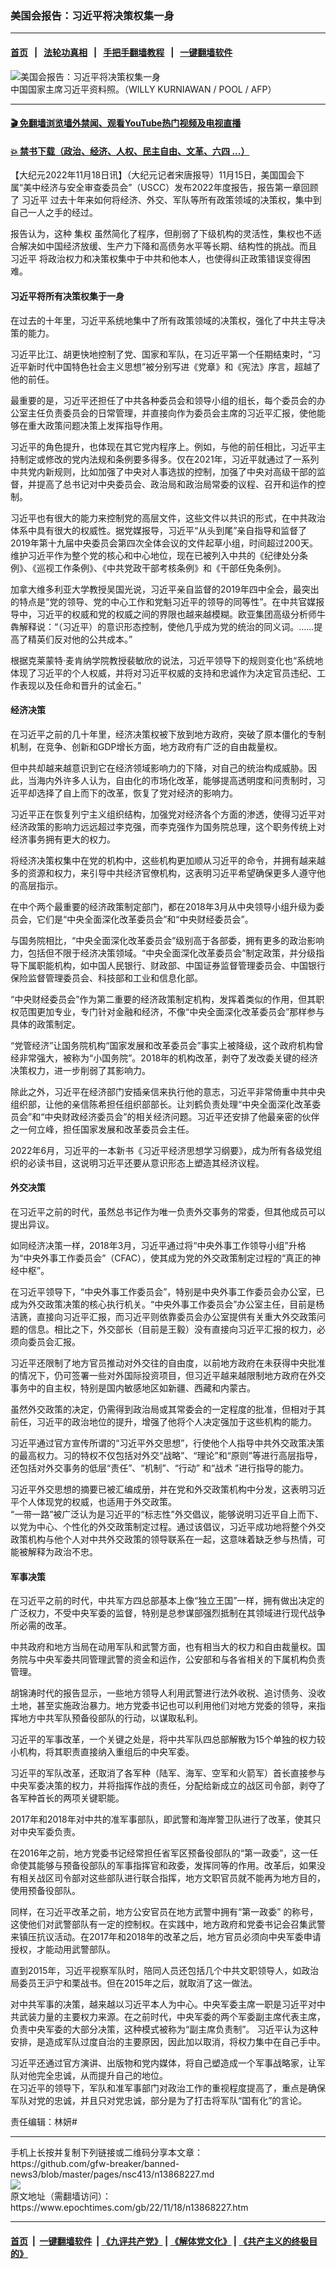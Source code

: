 ### 美国会报告：习近平将决策权集一身
------------------------

#### [首页](https://github.com/gfw-breaker/banned-news3/blob/master/README.md) &nbsp;&nbsp;|&nbsp;&nbsp; [法轮功真相](https://github.com/begood0513/basic/blob/master/README.md)  &nbsp;&nbsp;|&nbsp;&nbsp; [手把手翻墙教程](https://github.com/gfw-breaker/guides/wiki)  &nbsp;&nbsp;|&nbsp;&nbsp; [一键翻墙软件](https://github.com/gfw-breaker/nogfw/blob/master/README.md)  



<div><img alt="美国会报告：习近平将决策权集一身" class="attachment-djy_600_400 size-djy_600_400 wp-post-image" src="https://i.epochtimes.com/assets/uploads/2022/11/id13867805-585693-600x400.jpg"/>
<div class="caption">
 中国国家主席习近平资料照。（WILLY KURNIAWAN / POOL / AFP）
</div></div><hr/>

#### [ 🎬  免翻墙浏览墙外禁闻、观看YouTube热门视频及电视直播](https://github.com/gfw-breaker/HelloWorld)

#### [ 💥  禁书下载（政治、经济、人权、民主自由、文革、六四 ...）](https://github.com/gfw-breaker/books/blob/master/README.md)

<div><p>
 【大纪元2022年11月18日讯】（大纪元记者宋唐报导）11月15日，美国国会下属“美中经济与安全审查委员会”（USCC）发布2022年度报告，报告第一章回顾了
 <ok href="https://www.epochtimes.com/gb/tag/%E4%B9%A0%E8%BF%91%E5%B9%B3.html">
  习近平
 </ok>
 过去十年来如何将经济、外交、军队等所有政策领域的决策权，集中到自己一人之手的经过。
</p>
<p>
 报告认为，这种
 <ok href="https://www.epochtimes.com/gb/tag/%E9%9B%86%E6%9D%83.html">
  集权
 </ok>
 虽然简化了程序，但削弱了下级机构的灵活性，集权也不适合解决如中国经济放缓、生产力下降和高债务水平等长期、结构性的挑战。而且
 <ok href="https://www.epochtimes.com/gb/tag/%E4%B9%A0%E8%BF%91%E5%B9%B3.html">
  习近平
 </ok>
 将政治权力和决策权集中于中共和他本人，也使得纠正政策错误变得困难。
</p>
<h4>
 习近平将所有决策权集于一身
</h4>
<p>
 在过去的十年里，习近平系统地集中了所有政策领域的决策权，强化了中共主导决策的能力。
</p>
<p>
 习近平比江、胡更快地控制了党、国家和军队，在习近平第一个任期结束时，“习近平新时代中国特色社会主义思想”被分别写进《党章》和《宪法》序言，超越了他的前任。
</p>
<p>
 最重要的是，习近平还担任了中共各种委员会和领导小组的组长，每个委员会的办公室主任负责委员会的日常管理，并直接向作为委员会主席的习近平汇报，使他能够在重大政策问题决策上发挥指导作用。
</p>
<p>
 习近平的角色提升，也体现在其它党内程序上。例如，与他的前任相比，习近平主持制定或修改的党内法规和条例要多得多。仅在2021年，习近平就通过了一系列中共党内新规则，比如加强了中央对人事选拔的控制，加强了中央对高级干部的监督，并提高了总书记对中央委员会、政治局和政治局常委的议程、召开和运作的控制。
</p>
<p>
 习近平也有很大的能力来控制党的高层文件，这些文件以共识的形式，在中共政治体系中具有很大的权威性。据党媒报导，习近平“从头到尾”亲自指导和监督了2019年第十九届中央委员会第四次全体会议的文件起草小组，时间超过200天。维护习近平作为整个党的核心和中心地位，现在已被列入中共的《纪律处分条例》、《巡视工作条例》、《中共党政干部考核条例》和《干部任免条例》。
</p>
<p>
 加拿大维多利亚大学教授吴国光说，习近平亲自监督的2019年四中全会，最突出的特点是“党的领导、党的中心工作和党魁习近平的领导的同等性”。在中共官媒报导中，习近平的权威和党的权威之间的界限也越来越模糊。欧亚集团高级分析师牛犇解释说：“（习近平）的意识形态控制，使他几乎成为党的统治的同义词。……提高了精英们反对他的公共成本。”
</p>
<p>
 根据克莱蒙特‧麦肯纳学院教授裴敏欣的说法，习近平领导下的规则变化也“系统地体现了习近平的个人权威，并将对习近平权威的支持和忠诚作为决定官员违纪、工作表现以及任命和晋升的试金石。”
</p>
<h4>
 经济决策
</h4>
<p>
 在习近平之前的几十年里，经济决策权被下放到地方政府，突破了原本僵化的专制机制，在竞争、创新和GDP增长方面，地方政府有广泛的自由裁量权。
</p>
<p>
 但中共却越来越意识到它在经济领域影响力的下降，对自己的统治构成威胁。因此，当海内外许多人认为，自由化的市场化改革，能够提高透明度和问责制时，习近平却选择了自上而下的改革，恢复了党对经济的影响力。
</p>
<p>
 习近平正在恢复列宁主义组织结构，加强党对经济各个方面的渗透，使得习近平对经济政策的影响力远远超过李克强，而李克强作为国务院总理，这个职务传统上对经济事务拥有更大的权力。
</p>
<p>
 将经济决策权集中在党的机构中，这些机构更加顺从习近平的命令，并拥有越来越多的资源和权力，来引导中共经济官僚机构，这表明习近平希望确保更多人遵守他的高层指示。
</p>
<p>
 在中个两个最重要的经济政策制定部门，都在2018年3月从中央领导小组升级为委员会，它们是“中央全面深化改革委员会”和“中央财经委员会”。
</p>
<p>
 与国务院相比，“中央全面深化改革委员会”级别高于各部委，拥有更多的政治影响力，包括但不限于经济决策领域。“中央全面深化改革委员会”制定政策，并分级指导下属职能机构，如中国人民银行、财政部、中国证券监督管理委员会、中国银行保险监督管理委员会、科技部和工业和信息化部。
</p>
<p>
 “中央财经委员会”作为第二重要的经济政策制定机构，发挥着类似的作用，但其职权范围更加专业，专门针对金融和经济，不像“中央全面深化改革委员会”那样参与具体的政策制定。
</p>
<p>
 “党管经济”让国务院机构“国家发展和改革委员会”事实上被降级，这个政府机构曾经非常强大，被称为“小国务院”。2018年的机构改革，剥夺了发改委关键的经济决策权力，进一步削弱了其影响力。
</p>
<p>
 除此之外，习近平在经济部门安插亲信来执行他的意志，习近平非常倚重中共中央组织部，让他的亲信陈希担任组织部部长。让刘鹤负责处理“中央全面深化改革委员会”和“中央财政经济委员会”的相关经济问题。习近平还安排了他最亲密的伙伴之一何立峰，担任国家发展和改革委员会主任。
</p>
<p>
 2022年6月，习近平的一本新书《习近平经济思想学习纲要》，成为所有各级党组织的必读书目，这说明习近平还要从意识形态上塑造其经济议程。
</p>
<h4>
 外交决策
</h4>
<p>
 在习近平之前的时代，虽然总书记作为唯一负责外交事务的常委，但其他成员可以提出异议。
</p>
<p>
 如同经济决策一样，2018年3月，习近平通过将“中央外事工作领导小组”升格为“中央外事工作委员会”（CFAC），使其成为党的外交政策制定过程的“真正的神经中枢”。
</p>
<p>
 在习近平领导下，“中央外事工作委员会”，特别是中央外事工作委员会办公室，已成为外交政策决策的核心执行机关。“中央外事工作委员会”办公室主任，目前是杨洁篪，直接向习近平汇报，而习近平则依靠委员会办公室提供有关重大外交政策问题的信息。相比之下，外交部长（目前是王毅）没有直接向习近平汇报的权力，必须向委员会汇报。
</p>
<p>
 习近平还限制了地方官员推动对外交往的自由度，以前地方政府在未获得中央批准的情况下，仍可签署一些对外国际投资项目，但习近平越来越限制地方政府在外交事务中的自主权，特别是国内敏感地区如新疆、西藏和内蒙古。
</p>
<p>
 虽然外交政策的决定，仍需得到政治局或其常委会的一定程度的批准，但相对于其前任，习近平的政治地位的提升，增强了他将个人决定强加于这些机构的能力。
</p>
<p>
 习近平通过官方宣传所谓的“习近平外交思想”，行使他个人指导中共外交政策决策的最高权力。习的特权不仅包括对外交“战略”、“理论”和“原则”等进行高层指导，还包括对外交事务的低层“责任”、“机制”、“行动” 和“战术 ”进行指导的能力。
</p>
<p>
 习近平外交思想的摘要已被汇编成册，并在党和外交政策机构中分发，这表明习近平个人体现党的权威，也适用于外交政策。
 <br/>
 “一带一路”被广泛认为是习近平的“标志性”外交倡议，能够说明习近平自上而下、以党为中心、个性化的外交政策制定过程。通过该倡议，习近平成功地将整个外交政策机构与他个人对中共外交政策的领导联系在一起，这意味着缺乏参与热情，可能被解释为政治不忠。
</p>
<h4>
 军事决策
</h4>
<p>
 在习近平之前的时代，中共军方四总部基本上像“独立王国”一样，拥有做出决定的广泛权力，不受中央军委的监督，特别是总参谋部强烈抵制在其领域进行现代战争所必需的改革。
</p>
<p>
 中共政府和地方当局在动用军队和武警方面，也有相当大的权力和自由裁量权。国务院与中央军委共同管理武警的资金和运作，公安部和与各省相关的下属机构负责管理。
</p>
<p>
 胡锦涛时代的报告显示，一些地方领导人利用武警进行法外收税、追讨债务、没收土地，甚至实施政治暴力。地方党委书记也可以利用他们对地方党委的领导，来指挥地方中共军队预备役部队的行动，以谋取私利。
</p>
<p>
 习近平的军事改革，一个关键之处是，将中共军队四总部解散为15个单独的权力较小机构，将其职责直接纳入重组后的中央军委。
</p>
<p>
 习近平的军队改革，还取消了各军种（陆军、海军、空军和火箭军）首长直接参与中央军委决策的权力，并将指挥作战的责任，分配给新成立的战区司令部，剥夺了各军种首长的两项关键职能。
</p>
<p>
 2017年和2018年对中共的准军事部队，即武警和海岸警卫队进行了改革，使其只对中央军委负责。
</p>
<p>
 在2016年之前，地方党委书记经常担任省军区预备役部队的“第一政委”，这一任命使其能够与预备役部队的军事指挥官和政委，发挥同等的作用。改革后，如果没有相关战区司令部对这些部队进行联合指挥，地方文职官员就不能再为地方目的，使用预备役部队。
</p>
<p>
 同样，在习近平改革之前，地方公安官员在地方武警中拥有“第一政委” 的称号，这使他们对武警部队有一定的控制权。在实践中，地方政府和党委书记会召集武警来镇压抗议活动。在2017年和2018年的改革之后，地方官员必须向中央军委申请授权，才能动用武警部队。
</p>
<p>
 直到2015年，习近平视察军队时，陪同人员还包括几个中共文职领导人，如政治局委员王沪宁和栗战书。但在2015年之后，就取消了这一做法。
</p>
<p>
 对中共军事的决策，越来越以习近平本人为中心。中央军委主席一职是习近平对中共武装力量的主要权力来源。在之前时代，中央军委的两个军委副主席代表主席，负责中央军委的大部分决策，这种模式被称为“副主席负责制”。 习近平认为这种安排，是造成军队过度自治的主要原因，因此加以取消，将权力集中在自己手中。
</p>
<p>
 习近平还通过官方演讲、出版物和党内媒体，将自己塑造成一个军事战略家，让军队对他完全忠诚，从而提升自己的地位。
 <br/>
 在习近平的领导下，军队和准军事部门对政治工作的重视程度提高了，重点是确保军队对党的忠诚，并且只对党忠诚，部分是为了打击将军队“国有化”的言论。
</p>
<p>
 责任编辑：林妍#
</p>
</div>
<hr/>
手机上长按并复制下列链接或二维码分享本文章：<br/>
https://github.com/gfw-breaker/banned-news3/blob/master/pages/nsc413/n13868227.md <br/>
<a href='https://github.com/gfw-breaker/banned-news3/blob/master/pages/nsc413/n13868227.md'><img src='https://github.com/gfw-breaker/banned-news3/blob/master/pages/nsc413/n13868227.md.png'/></a> <br/>
原文地址（需翻墙访问）：https://www.epochtimes.com/gb/22/11/18/n13868227.htm


------------------------
#### [首页](https://github.com/gfw-breaker/banned-news3/blob/master/README.md) &nbsp;|&nbsp; [一键翻墙软件](https://github.com/gfw-breaker/nogfw/blob/master/README.md) &nbsp;| [《九评共产党》](https://github.com/gfw-breaker/9ping.md/blob/master/README.md#九评之一评共产党是什么) | [《解体党文化》](https://github.com/gfw-breaker/jtdwh.md/blob/master/README.md) | [《共产主义的终极目的》](https://github.com/gfw-breaker/gczydzjmd.md/blob/master/README.md)


<img src='http://gfw-breaker.win/banned-news3/pages/nsc413/n13868227.md' width='0px' height='0px'/>